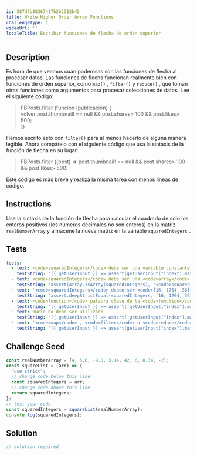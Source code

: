 ```yaml
---
id: 587d7b88367417b2b2512b45
title: Write Higher Order Arrow Functions
challengeType: 1
videoUrl: ''
localeTitle: Escribir funciones de flecha de orden superior
---
```


## Description
<section id="description"> Es hora de que veamos cuán poderosas son las funciones de flecha al procesar datos. Las funciones de flecha funcionan realmente bien con funciones de orden superior, como <code>map()</code> , <code>filter()</code> y <code>reduce()</code> , que toman otras funciones como argumentos para procesar colecciones de datos. Lee el siguiente código: <blockquote> FBPosts.filter (función (publicación) { <br> volver post.thumbnail! == null &amp;&amp; post.shares&gt; 100 &amp;&amp; post.likes&gt; 500; <br> }) </blockquote> Hemos escrito esto con <code>filter()</code> para al menos hacerlo de alguna manera legible. Ahora compárelo con el siguiente código que usa la sintaxis de la función de flecha en su lugar: <blockquote> FBPosts.filter ((post) =&gt; post.thumbnail! == null &amp;&amp; post.shares&gt; 100 &amp;&amp; post.likes&gt; 500) </blockquote> Este código es más breve y realiza la misma tarea con menos líneas de código. </section>

## Instructions
<section id="instructions"> Use la sintaxis de la función de flecha para calcular el cuadrado de solo los enteros positivos (los números decimales no son enteros) en la matriz <code>realNumberArray</code> y almacene la nueva matriz en la variable <code>squaredIntegers</code> . </section>

## Tests
<section id='tests'>

```yml
tests:
  - text: <code>squaredIntegers</code> debe ser una variable constante (usando <code>const</code> ).
    testString: '({ getUserInput }) => assert(getUserInput("index").match(/const\s+squaredIntegers/g), "<code>squaredIntegers</code> should be a constant variable (by using <code>const</code>).");'
  - text: <code>squaredIntegers</code> debe ser una <code>array</code>
    testString: 'assert(Array.isArray(squaredIntegers), "<code>squaredIntegers</code> should be an <code>array</code>");'
  - text: '<code>squaredIntegers</code> deben ser <code>[16, 1764, 36]</code>'
    testString: 'assert.deepStrictEqual(squaredIntegers, [16, 1764, 36], "<code>squaredIntegers</code> should be <code>[16, 1764, 36]</code>");'
  - text: <code>function</code> palabra clave de la <code>function</code> no se utilizó.
    testString: '({ getUserInput }) => assert(!getUserInput("index").match(/function/g), "<code>function</code> keyword was not used.");'
  - text: bucle no debe ser utilizado
    testString: '({ getUserInput }) => assert(!getUserInput("index").match(/(for)|(while)/g), "loop should not be used");'
  - text: '<code>map</code> , <code>filter</code> o <code>reduce</code> debe ser usado'
    testString: '({ getUserInput }) => assert(getUserInput("index").match(/map|filter|reduce/g), "<code>map</code>, <code>filter</code>, or <code>reduce</code> should be used");'

```

</section>

## Challenge Seed
<section id='challengeSeed'>

<div id='js-seed'>

```js
const realNumberArray = [4, 5.6, -9.8, 3.14, 42, 6, 8.34, -2];
const squareList = (arr) => {
  "use strict";
  // change code below this line
  const squaredIntegers = arr;
  // change code above this line
  return squaredIntegers;
};
// test your code
const squaredIntegers = squareList(realNumberArray);
console.log(squaredIntegers);

```

</div>



</section>

## Solution
<section id='solution'>

```js
// solution required
```
</section>

